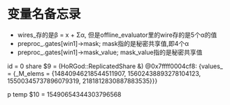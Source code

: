 # 变量名备忘录
- wires_存的是β = x + Σα, 但是offline_evaluator里的wire存的是5个α的值
- preproc_.gates[win1]->mask; mask指的是秘密共享值,即4个α
- preproc_.gates[win1]->mask_value; mask_value指的是秘密共享值

id = 0
share
$9 = (HoRGod::ReplicatedShare<unsigned long> &) @0x7ffff0004cf8: {values_ = {_M_elems = {14840946218544511907, 15602438893278104123, 15500345737896079319, 2181812830887883535}}}

p temp
$10 = 15490654344303796568